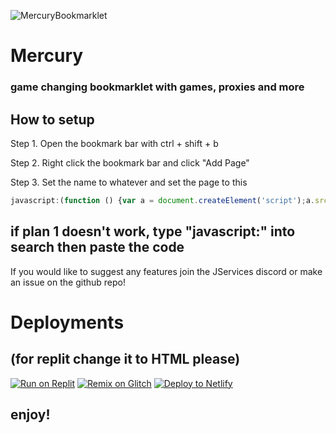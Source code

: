 ![MercuryBookmarklet](https://socialify.git.ci/GamingReborn/MercuryBookmarklet/image?description=1&font=Raleway&forks=1&language=1&name=1&owner=1&pattern=Solid&stargazers=1&theme=Dark)
# Mercury
### game changing bookmarklet with games, proxies and more

## How to setup
Step 1. Open the bookmark bar with ctrl + shift + b

Step 2. Right click the bookmark bar and click "Add Page"

Step 3. Set the name to whatever and set the page to this
``` js
javascript:(function () {var a = document.createElement('script');a.src = 'https://www.mercuryworld.ml/js/script.js';document.body.appendChild(a);}())
```
## if plan 1 doesn't work, type "javascript:" into search then paste the code
If you would like to suggest any features join the JServices discord or make an issue on the github repo!

# Deployments
## (for replit change it to HTML please)
<a target="_blank" href="https://replit.com/github/GamingReborn/Mercury.js"><img alt="Run on Replit" src="https://binbashbanana.github.io/deploy-buttons/buttons/remade/replit.svg"></a>
<a target="_blank" href="https://glitch.com/edit/#!/import/git?url=https://github.com/GamingReborn/Mercury.js"><img alt="Remix on Glitch" src="https://binbashbanana.github.io/deploy-buttons/buttons/remade/glitch.svg"></a>
<a target="_blank" href="https://app.netlify.com/start/deploy?repository=https://github.com/GamingReborn/Mercury.js"><img alt="Deploy to Netlify" src="https://binbashbanana.github.io/deploy-buttons/buttons/remade/netlify.svg"></a>
## enjoy!
